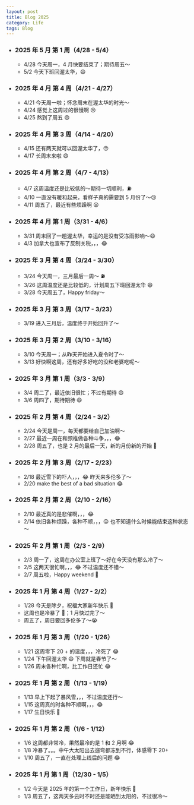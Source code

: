 ```yaml
---
layout: post
title: Blog 2025
category: Life
tags: Blog
---
```



- ### 2025 年 5 月 第 1 周（4/28 - 5/4）
     - 4/28 今天周一，4 月快要结束了；期待周五～
     - 5/2 今天下班回渥太华，😄

- ### 2025 年 4 月 第 4 周（4/21 - 4/27）
     - 4/21 今天周一啦；怀念周末在渥太华的时光～
     - 4/24 感觉上这周过的很慢啊 😢
     - 4/25 熬到了周五 😄

- ### 2025 年 4 月 第 3 周（4/14 - 4/20）
     - 4/15 还有两天就可以回渥太华了，😚
     - 4/17 长周末来啦 😄

- ### 2025 年 4 月 第 2 周（4/7 - 4/13）
     - 4/7 这周温度还是比较低的～期待一切顺利，⛽️
     - 4/10 一直没有暖和起来，看样子真的需要到 5 月份了～😢
     - 4/11 周五了，最近有些烦躁啊 😫

- ### 2025 年 4 月 第 1 周（3/31 - 4/6）
     - 3/31 周末回了一趟渥太华，幸运的是没有受冻雨影响～😄
     - 4/3 加拿大也宣布了反制关税，，，😂

- ### 2025 年 3 月 第 4 周（3/24 - 3/30）
     - 3/24 今天周一，三月最后一周～ ⛽️
     - 3/26 这周温度还是比较低的，计划周五下班回渥太华 😄
     - 3/28 今天周五了，Happy friday～

- ### 2025 年 3 月 第 3 周（3/17 - 3/23）
     - 3/19 进入三月后，温度终于开始回升了～

- ### 2025 年 3 月 第 2 周（3/10 - 3/16）
     - 3/10 今天周一；从昨天开始进入夏令时了～
     - 3/13 好快啊这周，还有好多好吃的没和老婆吃呢～

- ### 2025 年 3 月 第 1 周（3/3 - 3/9）
     - 3/4 周二了，最近依旧很忙；不过有期待 😄
     - 3/6 周四了，期待期待 😄

- ### 2025 年 2 月 第 4 周（2/24 - 3/2）
     - 2/24 今天是周一，每天都要给自己加油啊～
     - 2/27 最近一周在和颈椎做各种斗争，，，😂
     - 2/28 周五了，也是 2 月的最后一天，新的月份新的开始 🎉

- ### 2025 年 2 月 第 3 周（2/17 - 2/23）
     - 2/18 最近雪下的吓人，，，😂 昨天来多伦多了～
     - 2/20 make the best of a bad situation 😂

- ### 2025 年 2 月 第 2 周（2/10 - 2/16）
     - 2/10 最近真的是悲催啊，，，😂
     - 2/14 依旧各种烦躁，各种不顺，，，😑 也不知道什么时候能结束这种状态～

- ### 2025 年 2 月 第 1 周（2/3 - 2/9）
     - 2/3 周一了，这周在办公室上班了～好在今天没有那么冷了～
     - 2/5 这两天很忙啊，，，😂 不过温度还不错～
     - 2/7 周五啦，Happy weekend 🎉

- ### 2025 年 1 月 第 4 周（1/27 - 2/2）
     - 1/28 今天是除夕，祝福大家新年快乐 🎉
     - 这周也是冷暴了 🥶；1 月快过完了～
     - 周五了，周日要回多伦多了～😭

- ### 2025 年 1 月 第 3 周（1/20 - 1/26）
     - 1/21 这周零下 20 + 的温度，，，冷死了 😂
     - 1/24 下午回渥太华 😄 下周就是春节了～
     - 1/26 周末各种忙啊，比工作日还忙 😂

- ### 2025 年 1 月 第 2 周（1/13 - 1/19）
     - 1/13 早上下起了暴风雪，，，不过温度还行～
     - 1/15 这周真的时各种不顺啊，，，😂
     - 1/17 生日快乐 🍰

- ### 2025 年 1 月 第 2 周（1/6 - 1/12）
     - 1/6 这周都非常冷，果然最冷的是 1 和 2 月啊 😂
     - 1/8 冷暴了。。。中午大太阳出去遛弯都冻到不行，体感零下 20+
     - 1/10 周五了，一直在处理上线后的问题 😂

- ### 2025 年 1 月 第 1 周（12/30 - 1/5）
     - 1/2 今天是 2025 年的第一个工作日，新年快乐 🎉
     - 1/3 周五了，这两天多云时不时还是能晒到太阳的，不过很冷～